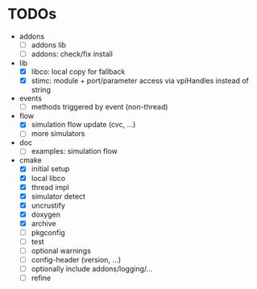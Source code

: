 # TODOs
* addons
  * [ ] addons lib
  * [ ] addons: check/fix install
* lib
  * [x] libco: local copy for fallback
  * [x] stimc: module + port/parameter access via vpiHandles instead of string
* events
  * [ ] methods triggered by event (non-thread)
* flow
  * [x] simulation flow update (cvc, ...)
  * [ ] more simulators
* doc
  * [ ] examples: simulation flow
* cmake
  * [x] initial setup
  * [x] local libco
  * [x] thread impl
  * [x] simulator detect
  * [x] uncrustify
  * [x] doxygen
  * [x] archive
  * [ ] pkgconfig
  * [ ] test
  * [ ] optional warnings
  * [ ] config-header (version, ...)
  * [ ] optionally include addons/logging/...
  * [ ] refine
